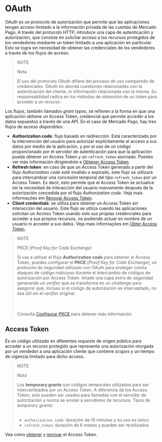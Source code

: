 # OAuth

OAuth es un protocolo de autorización que permite que las aplicaciones tengan acceso limitado a la información privada de las cuentas de Mercado Pago. A través del protocolo HTTP, introduce una capa de autenticación y autorización, que consiste en solicitar acceso a los recursos protegidos de los vendedores mediante un token limitado a una aplicación en particular. Esto se logra sin necesidad de obtener las credenciales de los vendedores a través de los flujos de acceso.

> NOTE
>
> Nota
>
> El uso del protocolo OAuth difiere del proceso de uso compartido de credenciales. OAuth no aborda cuestiones relacionadas con la autenticación del cliente, ni información relacionada con la misma. Su responsabilidad radica en los métodos de obtención de un token para acceder a un recurso.
 
Los flujos, también llamados _grant types_, se refieren a la forma en que una aplicación obtiene un Access Token, credencial que permite acceder a los datos expuestos a través de una API. En el caso de Mercado Pago, hay tres flujos de acceso disponibles: 

- **Authorization code**: flujo basado en redirección. Está caracterizado por la intervención del usuario para autorizar explícitamente el acceso a sus datos por medio de la aplicación, y por el uso de un código proporcionado por el servidor de autenticación para que la aplicación pueda obtener un Access Token y un `refresh_token` asociado. Puedes ver más información dirigiéndote a [Obtener Access Token](/developers/es/docs/security/oauth/creation#bookmark_authorization_code).
- **Refresh token**: en caso de que un Access Token generado a partir del flujo _Authorization code_ esté inválido o expirado, este flujo se utilizará para intercambiar una concesión temporal del tipo `refresh_token` por un Access Token. Es decir, esto permite que el Access Token se actualice sin la necesidad de interacción del usuario nuevamente después de la autorización concedida por el flujo _Authorization code_. Veja mais informações em [Renovar Access Token](/developers/es/guides/additional-content/security/oauth/renewal).
- **Client credentials**: se utiliza para obtener un Access Token sin interacción del usuario. Este flujo se utiliza cuando las aplicaciones solicitan un Access Token usando solo sus propias credenciales para acceder a sus propios recursos, no pudiendo actuar en nombre de un usuario ni acceder a sus datos. Veja mais informações em [Obter Access Token](/developers/es/docs/security/oauth/creation#bookmark_client_credentials).

> NOTE
>
> PKCE (_Proof Key for Code Exchange_)
>
> Si vas a utilizar el flujo **Authorization code** para obtener el Access Token, puedes configurar el **PKCE** (_Proof Key for Code Exchange_), un protocolo de seguridad utilizado con OAuth para proteger contra ataques de código malicioso durante el intercambio de códigos de autorización por Access Token. Añade una capa extra de seguridad generando un _verifier_ que se transforma en un _challenge_ para asegurar que, incluso si el código de autorización es interceptado, no sea útil sin el _verifier_ original. <br><br>
> <br><br>
> Consulta [Configurar PKCE](/developers/en/docs/security/oauth/creation#:~:text=Access%20Token.-,Configurar%20PKCE,-El%20PKCE%20) para obtener más información.

## Access Token

És un código utilizado en diferentes _requests_ de origen público para acceder a un recurso protegido que representa una autorización otorgada por un vendedor a una aplicación cliente que contiene _scopes_ y un tiempo de vigencia limitado para dicho acceso.

> NOTE
>
> Nota
>
> Los **temporary grants** son códigos temporales utilizados para ser intercambiados por un Access Token. A diferencia de los Access Token, solo pueden ser usados para llamadas con el servidor de autorización y nunca se envían a servidores de recursos. Tipos de _temporary grants_:
> <br><br>
> - `authorization_code`: duración de 10 minutos y su uso es único.
> - `refresh_token`: duración de 6 meses y pueden ser reutilizados.

Vea cómo [obtener](/developers/es/guides/additional-content/security/oauth/creation) y [renovar](/developers/es/guides/additional-content/security/oauth/renewal) el Access Token.